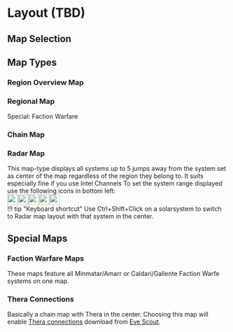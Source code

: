 # Layout (TBD)

## Map Selection 



## Map Types

### Region Overview Map


### Regional Map
Special: Faction Warfare

### Chain Map

### Radar Map
This map-type displays all systems up to 5 jumps away from the system set as center of the map regardless of the region they belong to. It suits especially fine if you use Intel Channels
To set the system range displayed use the following icons in bottom left:<br>
<img src="https://raw.githubusercontent.com/Risingson/eedocs/master/docs/images/5.png" width="24" height="24" ><img src="https://raw.githubusercontent.com/Risingson/eedocs/master/docs/images/4.png" width="24" height="24" ><img src="https://raw.githubusercontent.com/Risingson/eedocs/master/docs/images/3.png" width="24" height="24" ><img src="https://raw.githubusercontent.com/Risingson/eedocs/master/docs/images/2.png" width="24" height="24" ><img src="https://raw.githubusercontent.com/Risingson/eedocs/master/docs/images/1.png" width="24" height="24" ><br>
!!! tip "Keyboard shortcut"
    Use Ctrl+Shift+Click on a solarsystem to switch to Radar map layout with that system in the center.
    
## Special Maps

### Faction Warfare Maps
These maps feature all Minmatar/Amarr or Caldari/Gallente Faction Warfe systems on one map. 
### Thera Connections
Basically a chain map with Thera in the center. Choosing this map will enable [Thera connections](https://eveeye.readthedocs.io/en/latest/map/misc/#Thera-Connections) download from [Eve Scout](https://www.eve-scout.com/).

<!--stackedit_data:
eyJoaXN0b3J5IjpbMzQ5NTE4MDAzLDE1MTExODIyMjUsLTQ1MD
IzNjI4Miw5MTg1MzQ0NzQsMTQ1OTQ4MTMyNiwtMTI1NDgyMTcy
N119
-->